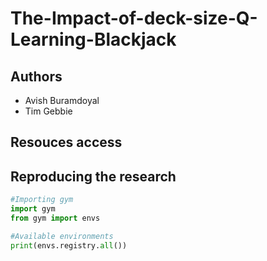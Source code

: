 # The-Impact-of-deck-size-Q-Learning-Blackjack

## Authors 
-	Avish Buramdoyal
- Tim Gebbie

## Resouces access

## Reproducing the research 

```python
#Importing gym
import gym
from gym import envs

#Available environments
print(envs.registry.all())
```



